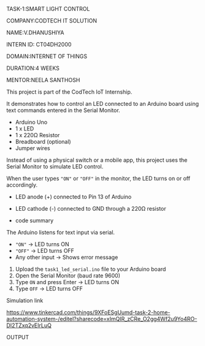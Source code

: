TASK-1:SMART LIGHT CONTROL

COMPANY:CODTECH IT SOLUTION

NAME:V.DHANUSHIYA

INTERN ID: CT04DH2000

DOMAIN:INTERNET OF THINGS

DURATION:4 WEEKS

MENTOR:NEELA SANTHOSH

This project is part of the CodTech IoT Internship.  

It demonstrates how to control an LED connected to an Arduino board using text commands entered in the Serial Monitor.

- Arduino Uno
- 1 x LED
- 1 x 220Ω Resistor
- Breadboard (optional)
- Jumper wires

Instead of using a physical switch or a mobile app, this project uses the Serial Monitor to simulate LED control.

When the user types `"ON"` or `"OFF"` in the monitor, the LED turns on or off accordingly.

- LED anode (+) connected to Pin 13 of Arduino
 
- LED cathode (-) connected to GND through a 220Ω resistor

- code summary
  
The Arduino listens for text input via serial.
- `"ON"` → LED turns ON
- `"OFF"` → LED turns OFF
- Any other input → Shows error message

1. Upload the `task1_led_serial.ino` file to your Arduino board
2. Open the Serial Monitor (baud rate 9600)
3. Type `ON` and press Enter → LED turns ON
4. Type `OFF` → LED turns OFF

Simulation link

https://www.tinkercad.com/things/9XFoESgUumd-task-2-home-automation-system-/editel?sharecode=xImQIR_zCRe_O2gg4Wf2u9Yo4RO-DI2TZxq2vEIrLuQ

OUTPUT

